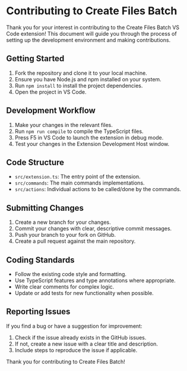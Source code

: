 # Contributing to Create Files Batch

Thank you for your interest in contributing to the Create Files Batch VS Code extension! This document will guide you through the process of setting up the development environment and making contributions.

## Getting Started

1. Fork the repository and clone it to your local machine.
2. Ensure you have Node.js and npm installed on your system.
3. Run `npm install` to install the project dependencies.
4. Open the project in VS Code.

## Development Workflow

1. Make your changes in the relevant files.
2. Run `npm run compile` to compile the TypeScript files.
3. Press F5 in VS Code to launch the extension in debug mode.
4. Test your changes in the Extension Development Host window.

## Code Structure

- `src/extension.ts`: The entry point of the extension.
- `src/commands`: The main commands implementations.
- `src/actions`: Individual actions to be called/done by the commands.

## Submitting Changes

1. Create a new branch for your changes.
2. Commit your changes with clear, descriptive commit messages.
3. Push your branch to your fork on GitHub.
4. Create a pull request against the main repository.

## Coding Standards

- Follow the existing code style and formatting.
- Use TypeScript features and type annotations where appropriate.
- Write clear comments for complex logic.
- Update or add tests for new functionality when possible.

## Reporting Issues

If you find a bug or have a suggestion for improvement:

1. Check if the issue already exists in the GitHub issues.
2. If not, create a new issue with a clear title and description.
3. Include steps to reproduce the issue if applicable.

Thank you for contributing to Create Files Batch!
